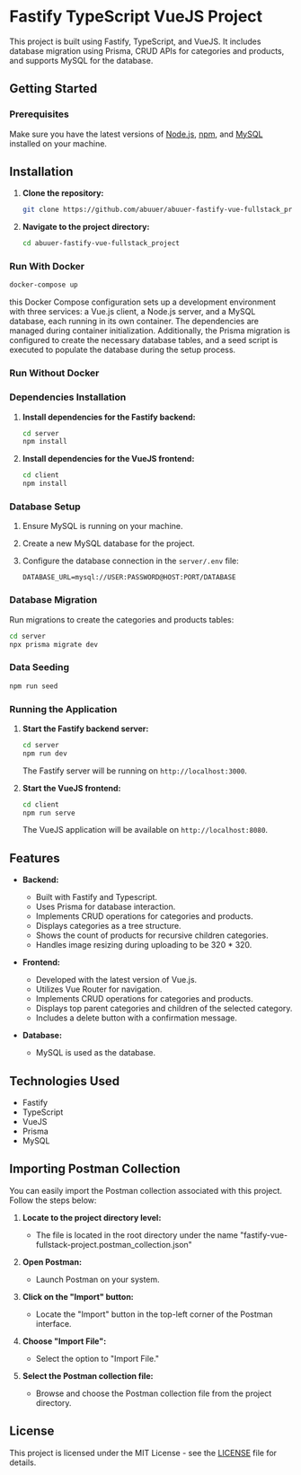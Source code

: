 # Fastify TypeScript VueJS Project

This project is built using Fastify, TypeScript, and VueJS. It includes database migration using Prisma, CRUD APIs for categories and products, and supports MySQL for the database.

## Getting Started

### Prerequisites

Make sure you have the latest versions of [Node.js](https://nodejs.org/), [npm](https://www.npmjs.com/), and [MySQL](https://www.mysql.com/) installed on your machine.

## Installation

1. **Clone the repository:**

   ```bash
   git clone https://github.com/abuuer/abuuer-fastify-vue-fullstack_project.git
   ```

2. **Navigate to the project directory:**

   ```bash
   cd abuuer-fastify-vue-fullstack_project
   ```

### Run With Docker

```bash
docker-compose up
```

this Docker Compose configuration sets up a development environment with three services: a Vue.js client, a Node.js server, and a MySQL database, each running in its own container. The dependencies are managed during container initialization. Additionally, the Prisma migration is configured to create the necessary database tables, and a seed script is executed to populate the database during the setup process.

### Run Without Docker

### Dependencies Installation

1. **Install dependencies for the Fastify backend:**

   ```bash
   cd server
   npm install
   ```

2. **Install dependencies for the VueJS frontend:**

   ```bash
   cd client
   npm install
   ```

### Database Setup

1. Ensure MySQL is running on your machine.

2. Create a new MySQL database for the project.

3. Configure the database connection in the `server/.env` file:

   ```dotenv
   DATABASE_URL=mysql://USER:PASSWORD@HOST:PORT/DATABASE
   ```

### Database Migration

Run migrations to create the categories and products tables:

```bash
cd server
npx prisma migrate dev
```

### Data Seeding

```bash
npm run seed
```

### Running the Application

1. **Start the Fastify backend server:**

   ```bash
   cd server
   npm run dev
   ```

   The Fastify server will be running on `http://localhost:3000`.

2. **Start the VueJS frontend:**

   ```bash
   cd client
   npm run serve
   ```

   The VueJS application will be available on `http://localhost:8080`.

## Features

- **Backend:**

  - Built with Fastify and Typescript.
  - Uses Prisma for database interaction.
  - Implements CRUD operations for categories and products.
  - Displays categories as a tree structure.
  - Shows the count of products for recursive children categories.
  - Handles image resizing during uploading to be 320 \* 320.

- **Frontend:**

  - Developed with the latest version of Vue.js.
  - Utilizes Vue Router for navigation.
  - Implements CRUD operations for categories and products.
  - Displays top parent categories and children of the selected category.
  - Includes a delete button with a confirmation message.

- **Database:**
  - MySQL is used as the database.

## Technologies Used

- Fastify
- TypeScript
- VueJS
- Prisma
- MySQL

## Importing Postman Collection

You can easily import the Postman collection associated with this project. Follow the steps below:

1. **Locate to the project directory level:**

   - The file is located in the root directory under the name "fastify-vue-fullstack-project.postman_collection.json"

2. **Open Postman:**

   - Launch Postman on your system.

3. **Click on the "Import" button:**

   - Locate the "Import" button in the top-left corner of the Postman interface.

4. **Choose "Import File":**

   - Select the option to "Import File."

5. **Select the Postman collection file:**
   - Browse and choose the Postman collection file from the project directory.

## License

This project is licensed under the MIT License - see the [LICENSE](LICENSE) file for details.
